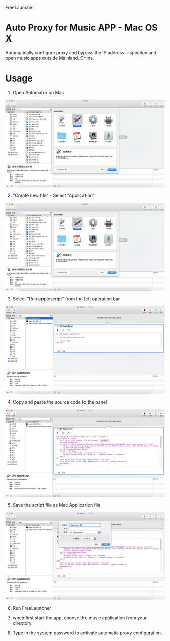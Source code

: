 FreeLauncher

Auto Proxy for Music APP - Mac OS X
============

Automatically configure proxy and bypass the IP address inspection and open music apps outside Mainland, China.

# Usage

1.   Open Automator on Mac
<p align="center" >
  <img src="https://raw.githubusercontent.com/EdwardChou/FreeLauncher/master/screenshots/1.png" alt="Open Automator" title="Open Automator" />
</p>

2.   "Create new file" - Select "Application"
<p align="center" >
  <img src="https://raw.githubusercontent.com/EdwardChou/FreeLauncher/master/screenshots/1.png" alt="Create new application" title="Create new application" />
</p>

3.   Select "Run applescript" from the left operation bar
<p align="center" >
  <img src="https://raw.githubusercontent.com/EdwardChou/FreeLauncher/master/screenshots/2.png" alt="Select run applescript" title="Select run applescript" />
</p>

4.   Copy and paste the source code to the panel
<p align="center" >
  <img src="https://raw.githubusercontent.com/EdwardChou/FreeLauncher/master/screenshots/3.png" alt="Paste source code" title="Paste source code" />
</p>

5.   Save the script file as Mac Application file
<p align="center" >
  <img src="https://raw.githubusercontent.com/EdwardChou/FreeLauncher/master/screenshots/4.png" alt="Save as mac applcaiton" title="Save as mac applcaiton" />
</p>

6.   Run FreeLauncher

7.   when first start the app, choose the music application from your directory.

8.   Type in the system password to activate automatic proxy configuration.
